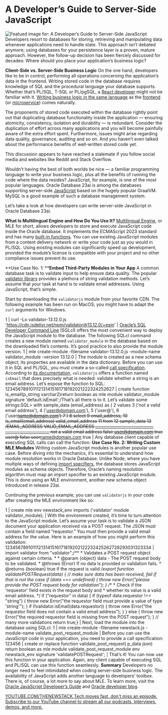 # A Developer’s Guide to Server-Side JavaScript
![Featued image for: A Developer’s Guide to Server-Side JavaScript](https://cdn.thenewstack.io/media/2025/04/44147507-modules-1024x613.jpg)
Developers resort to databases for storing, retrieving and manipulating data whenever applications need to handle state. This approach isn’t debated anymore; using databases for your persistence layer is a proven, mature approach. However, the follow-up decision has been fiercely discussed for decades: Where should you place your application’s business logic?

**Client-Side vs. Server-Side Business Logic**
On the one hand, developers like to be in control, performing all operations concerning the application’s data in the frontend. Writing stored code in the database requires knowledge of SQL and the procedural language your database supports. Whether that’s PL/SQL, T-SQL or PL/pgSQL, a [React developer](https://roadmap.sh/react) might not be familiar with it. [Writing business logic in the same language](https://thenewstack.io/3-foundational-principles-for-writing-efficient-sql/) as the [frontend](https://thenewstack.io/introduction-to-frontend-development/) (or [microservice](https://thenewstack.io/microservices/)) comes naturally.

The proponents of stored code executed within the database rightly point out that duplicating database functionality inside the application — ensuring atomicity, consistency, isolation and durability — is redundant. Consider the duplication of effort across many applications and you will become painfully aware of the extra effort spent. Furthermore, issues might arise regarding data quality, governance, auditing and so on. And you haven’t even talked about the performance benefits of well-written stored code yet.

This discussion appears to have reached a stalemate if you follow social media and websites like Reddit and Stack Overflow.

Wouldn’t having the best of both worlds be nice — a familiar programming language to write your business logic, plus all the benefits of running the code where the data resides? JavaScript, for example, is one of the most popular languages. Oracle Database 23ai is among the databases supporting server-side [JavaScript](https://thenewstack.io/javascript/) based on the hugely popular GraalVM. MySQL is a good example of such a database management system.

Let’s take a look at how developers can write server-side JavaScript in Oracle Database 23ai.

**What Is Multilingual Engine and How Do You Use It?**
[Multilingual Engine](https://docs.oracle.com/en/database/oracle/oracle-database/23/mlejs/introduction-to-mle.html?source=:ex:pw:::::TNS_MLE_A&SC=:ex:pw:::::TNS_MLE_A&pcode=), or MLE for short, allows developers to store and execute JavaScript code inside the Oracle database. It implements the ECMAScript 2023 standard and has many [built-in functions](https://oracle-samples.github.io/mle-modules/).
You can use existing JavaScript modules from a content delivery network or write your code just as you would in PL/SQL. Using existing modules can significantly speed up development, provided the module’s license is compatible with your project and no other compliance issues prevent its use.

**Use Case No. 1: ****Embed Third-Party Modules in Your App**
A common database task is to validate input to help ensure data quality. The popular [validator library](https://github.com/validatorjs/validator.js) provides a plethora of string validation methods. Let’s assume that your task at hand is to validate email addresses. Using JavaScript, that’s simple.

Start by downloading the `validatorjs`
module from your favorite CDN. The following example has been run on MacOS; you might have to adapt the `curl`
arguments for Windows.

1 |
curl -Lo validator-13.12.0.js 'https://cdn.jsdelivr.net/npm/validator@13.12.0/+esm' |
[Oracle’s SQL Developer Command Line](https://www.oracle.com/database/sqldeveloper/technologies/sqlcl/?source=:ex:pw:::::TNS_MLE_B&SC=:ex:pw:::::TNS_MLE_B&pcode=) (SQLcl) offers the most convenient way to deploy the JavaScript module to the database. The following SQLcl command creates a new module named `validator_module`
in the database based on the downloaded file’s contents. It’s good practice to also provide the module version.
1 |
mle create-module -filename validator-13.12.0.js -module-name validator_module -version 13.12.0 |
The module is created as a new schema object; its properties are available in the data dictionary. Before you can use it in SQL and PL/SQL, you must create a so-called [call specification](https://docs.oracle.com/en/database/oracle/oracle-database/23/mlejs/call-specifications-functions.html?source=:ex:pw:::::TNS_MLE_C&SC=:ex:pw:::::TNS_MLE_C&pcode=#GUID-D0C14B08-5B84-4127-8DE7-F56043F79630). According to [its documentation](https://github.com/validatorjs/validator.js/blob/master/README.md), `validatorjs`
offers a function named `isEmail`
that does precisely what is needed: validate whether a string is an email address. Let’s expose the function to SQL:
123456789101112131415161718192021222324252627 |
create function is_email(p_string varchar2)return boolean as mle module validator_module signature 'default.isEmail';/That’s all there is to it. Let’s validate some strings:SQL> with sample_data (email_address) as ( 2 values 3 ('not a valid email address'), 4 ('user@domain.com'), 5 ('user@'), 6 ('user~~name@domain.com') 7 ) 8 select 9 email_address, 10 is_email(email_address) valid_email_address 11 from 12 sample_data 13 /EMAIL_ADDRESS VALID_EMAIL_ADDRESS _____________________________ ______________________ not a valid email address false user@domain.com true user@ false user~~name@domain.com true |
Any database client capable of executing SQL calls can call the function.
**Use Case No. 2: Writing Custom MLE Modules**
Writing custom JavaScript modules is another popular use case. Before diving into the mechanics, it’s essential to understand how module resolution works in Oracle Database. Unlike Node, where you have multiple ways of defining [import specifiers](https://nodejs.org/docs/latest-v22.x/api/esm.html#import-specifiers), the database stores JavaScript modules as schema objects. Therefore, Oracle’s naming resolution algorithm must map an import specifier to an existing JavaScript module. This is done using an MLE environment, another new schema object introduced in release 23ai.

Continuing the previous example, you can use `validatorjs`
in your code after creating the MLE environment like so:

1 |
create mle env newstack_env imports ('validator' module validator_module); |
With the environment created, it’s time to turn attention to the JavaScript module. Let’s assume your task is to validate a JSON document your application received via a POST request. The JSON must contain a field named “requestor.” You must then provide a valid email address for the value. Here is an example of how you might perform this validation:
12345678910111213141516171819202122232425262728293031323334 |
import validator from "validator";/** * Validates a POST request object against certain criteria. * * @param {object} data - The POST request body to be validated. * @throws {Error} If no data is provided or validation fails. * @returns {boolean} true if the request is valid */export function validatePOSTRequest(data) { // make sure data has been received, fail if that is not the case if (data === undefined) { throw new Error("please provide the POST request body for validation"); } /** * Check if the 'requestor' field exists in the request body and * whether its value is a valid email address. */ if ("requestor" in data) { if (typeof data.requestor !== "string") { throw new Error("the requestor field must provide a value of type 'string'"); } if (!validator.isEmail(data.requestor)) { throw new Error("the requestor field does not contain a valid email address"); } } else { throw new Error("the required requestor field is missing from the POST request"); } // many more validations return true;} |
Next, load the module into the database using SQLcl:
1 |
mle create-module -filename newstack.js -module-name validate_post_request_module |
Before you can use the JavaScript code in your application, you need to provide a call specification:
123456 |
create or replace function validate_post_request( p_data json) return boolean as mle module validate_post_request_module env newstack_env signature 'validatePOSTRequest'; |
That’s it! You can now use this function in your application. Again, any client capable of executing SQL and PL/SQL can use this function seamlessly.
**Summary**
Developers no longer need to feel intimidated when coding server-side business logic. The availability of JavaScript adds another language to developers’ toolbox. There is, of course, a lot more to say about MLE. To learn more, visit the [Oracle JavaScript Developer’s Guide](https://docs.oracle.com/en/database/oracle/oracle-database/23/mlejs/oracle-database-javascript-developers-guide.pdf?source=:ex:pw:::::TNS_MLE_D&SC=:ex:pw:::::TNS_MLE_D&pcode=) and [Oracle developer blog](https://blogs.oracle.com/developers?source=:ex:pw:::::TNS_MLE_E&SC=:ex:pw:::::TNS_MLE_E&pcode=).

[
YOUTUBE.COM/THENEWSTACK
Tech moves fast, don't miss an episode. Subscribe to our YouTube
channel to stream all our podcasts, interviews, demos, and more.
](https://youtube.com/thenewstack?sub_confirmation=1)